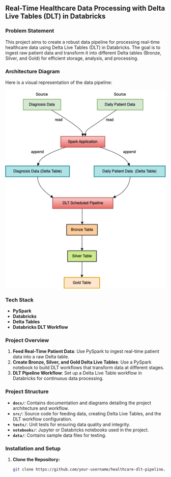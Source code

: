 ## Real-Time Healthcare Data Processing with Delta Live Tables (DLT) in Databricks

### Problem Statement
This project aims to create a robust data pipeline for processing real-time healthcare data using Delta Live Tables (DLT) in Databricks. The goal is to ingest raw patient data and transform it into different Delta tables (Bronze, Silver, and Gold) for efficient storage, analysis, and processing.

### Architecture Diagram
Here is a visual representation of the data pipeline:

![Architecture Diagram](docs/architecture_diagram.png)

### Tech Stack
- **PySpark**
- **Databricks**
- **Delta Tables**
- **Databricks DLT Workflow**

### Project Overview
1. **Feed Real-Time Patient Data**: Use PySpark to ingest real-time patient data into a raw Delta table.
2. **Create Bronze, Silver, and Gold Delta Live Tables**: Use a PySpark notebook to build DLT workflows that transform data at different stages.
3. **DLT Pipeline Workflow**: Set up a Delta Live Table workflow in Databricks for continuous data processing.

### Project Structure
- **`docs/`**: Contains documentation and diagrams detailing the project architecture and workflow.
- **`src/`**: Source code for feeding data, creating Delta Live Tables, and the DLT workflow configuration.
- **`tests/`**: Unit tests for ensuring data quality and integrity.
- **`notebooks/`**: Jupyter or Databricks notebooks used in the project.
- **`data/`**: Contains sample data files for testing.

### Installation and Setup
1. **Clone the Repository:**
   ```bash
   git clone https://github.com/your-username/healthcare-dlt-pipeline.git
